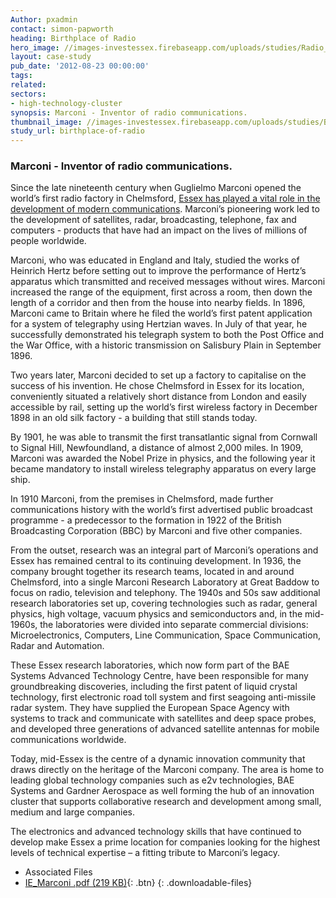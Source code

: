 ```yaml
---
Author: pxadmin
contact: simon-papworth
heading: Birthplace of Radio
hero_image: //images-investessex.firebaseapp.com/uploads/studies/Radio_Banner.jpg
layout: case-study
pub_date: '2012-08-23 00:00:00'
tags:
related:
sectors:
- high-technology-cluster
synopsis: Marconi - Inventor of radio communications.
thumbnail_image: //images-investessex.firebaseapp.com/uploads/studies/Birth_Radio_Tile.jpg
study_url: birthplace-of-radio
---
```


### Marconi - Inventor of radio communications.

Since the late nineteenth century when Guglielmo Marconi opened the world’s first radio factory in Chelmsford, [Essex has played a vital role in the development of modern communications](http://investessex.co.uk/media/documents/advanced-manufacturing-sector "local URI"). Marconi’s pioneering work led to the development of satellites, radar, broadcasting, telephone, fax and computers - products that have had an impact on the lives of millions of people worldwide.

Marconi, who was educated in England and Italy, studied the works of Heinrich Hertz before setting out to improve the performance of Hertz’s apparatus which transmitted and received messages without wires. Marconi increased the range of the equipment, first across a room, then down the length of a corridor and then from the house into nearby fields. In 1896, Marconi came to Britain where he filed the world’s first patent application for a system of telegraphy using Hertzian waves. In July of that year, he successfully demonstrated his telegraph system to both the Post Office and the War Office, with a historic transmission on Salisbury Plain in September 1896.

Two years later, Marconi decided to set up a factory to capitalise on the success of his invention. He chose Chelmsford in Essex for its location, conveniently situated a relatively short distance from London and easily accessible by rail, setting up the world’s first wireless factory in December 1898 in an old silk factory - a building that still stands today.

By 1901, he was able to transmit the first transatlantic signal from Cornwall to Signal Hill, Newfoundland, a distance of almost 2,000 miles. In 1909, Marconi was awarded the Nobel Prize in physics, and the following year it became mandatory to install wireless telegraphy apparatus on every large ship.

In 1910 Marconi, from the premises in Chelmsford, made further communications history with the world’s first advertised public broadcast programme - a predecessor to the formation in 1922 of the British Broadcasting Corporation (BBC) by Marconi and five other companies.

From the outset, research was an integral part of Marconi’s operations and Essex has remained central to its continuing development. In 1936, the company brought together its research teams, located in and around Chelmsford, into a single Marconi Research Laboratory at Great Baddow to focus on radio, television and telephony. The 1940s and 50s saw additional research laboratories set up, covering technologies such as radar, general physics, high voltage, vacuum physics and semiconductors and, in the mid-1960s, the laboratories were divided into separate commercial divisions: Microelectronics, Computers, Line Communication, Space Communication, Radar and Automation.

These Essex research laboratories, which now form part of the BAE Systems Advanced Technology Centre, have been responsible for many groundbreaking discoveries, including the first patent of liquid crystal technology, first electronic road toll system and first seagoing anti-missile radar system. They have supplied the European Space Agency with systems to track and communicate with satellites and deep space probes, and developed three generations of advanced satellite antennas for mobile communications worldwide.

Today, mid-Essex is the centre of a dynamic innovation community that draws directly on the heritage of the Marconi company. The area is home to leading global technology companies such as e2v technologies, BAE Systems and Gardner Aerospace as well forming the hub of an innovation cluster that supports collaborative research and development among small, medium and large companies.

The electronics and advanced technology skills that have continued to develop make Essex a prime location for companies looking for the highest levels of technical expertise – a fitting tribute to Marconi’s legacy.   
                    
* Associated Files
* [IE_Marconi .pdf  (219 KB)](//images-investessex.firebaseapp.com/uploads/studies/IE_Marconi.pdf){: .btn}
{: .downloadable-files}                  